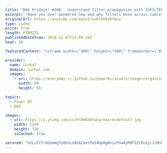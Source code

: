 ```yaml
---
title: "DAX Fridays! #108:  Understand filter propagation with ISFILTERED and ISCROSSFILTERED"
excerpt: "Have you ever wondered how and why filters move across tables and how you can modify the default behaviour?  ....if yes, then don't miss today's DAX Fridays! video.   Here is what we will cover: 1. Explain ISFILTERED function 2. Explain how filters move across tables  3. Explain ISCROSSFILTERED function"
originalUrl: https://youtube.com/watch?v=KfbHkdXYwCw
type: video
price: Free
length: PT8M22S
publishedDateTime: 2018-12-07T12:00:16Z
heat: 50

featuredContent: "<iframe width=\"800\" height=\"500\" frameborder=\"0\" src=\"https://www.youtube.com/embed/KfbHkdXYwCw\" allow=\"accelerometer; autoplay; encrypted-media; gyroscope; picture-in-picture\" allowfullscreen></iframe>"

provider:
  name: Curbal
  domain: curbal.com
  images:
    - url: https://everyday-cc.github.io/powerbi/assets/images/organizations/curbal.com-50x50.jpg
      width: 50
      height: 50

topics:
  - Power BI
  - DAX

images:
  - url: https://i.ytimg.com/vi/KfbHkdXYwCw/maxresdefault.jpg
    width: 1280
    height: 720
    isCached: true

secured: "oSLuTCY+bDawWgTp86nLUAdXLbetPw54Op0gHninPGaAyMHPZ2CRceycJiMuh09lBDmUHfSk8phHsaROm/6aHYV1sk8I7mdrjwyRAbbzOg590FZcsijbPIcnA+Xp4H9g8Guy5SCwMoEGp41a1ZEqOjcEDMrQdOrSDD+266Ifd+mMm0mfyFLBJAl2A1MMc8+PSBtsdfcljalcvEKFPjDeT/eCTYRhfRiKd8RU4nXtXQCPShoAUCR/cGg41HWb4Fq2Nc1cwAGDTouC5mpH2hWAYvvoeXuBq2U3t/tPDkvDzWdQYQxB27SKvjjDGtcrMcnzq9uQao3tUGEduxalpJyfripIedMBaYYB/7q7Oi3m0yxPE408L7H50Mu6ryfqXVwymw6GESKC3nl4T98//vn3cO8kzzZa2KtP2fD1KEw5Ay8=;cIsiNuWCF4aUMLi3DEufYg=="
---
```


